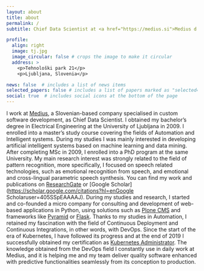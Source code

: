 ```yaml
---
layout: about
title: about
permalink: /
subtitle: Chief Data Scientist at <a href="https://medius.si">Medius d.o.o.</a>

profile:
  align: right
  image: tj.jpg
  image_circular: false # crops the image to make it circular
  address: >
    <p>Tehnološki park 21</p>
    <p>Ljubljana, Slovenia</p>

news: false  # includes a list of news items
selected_papers: false # includes a list of papers marked as "selected={true}"
social: true  # includes social icons at the bottom of the page
---
```


I work at [Medius](https://medius.si), a Slovenian-based company specialised in
custom software development, as Chief Data Scientist. I obtained my bachelor’s
degree in Electrical Engineering at the University of Ljubljana in 2009.
I enrolled into a master’s study course covering the fields of Automation and
Intelligent systems. During my studies I was mainly interested in developing
artificial intelligent systems based on machine learning and data mining. After
completing MSc in 2009, I enrolled into a PhD program at the same University.
My main research interest was strongly related to the field of pattern
recognition, more specifically, I focused on speech related technologies, such
as emotional recognition from speech, and emotional and cross-lingual
parametric speech synthesis. You can find my work and publications on
[ResearchGate](https://www.researchgate.net/profile/Tadej-Justin) or [Google
Scholar](https://scholar.google.com/citations?hl=enGoogle
Scholaruser=405SSpEAAAAJ). During my studies and research, I started and
co-founded a micro company for consulting and development of web-based
applications in Python, using solutions such as [Plone CMS](https://plone.org/)
and frameworks like [Pyramid](https://trypyramid.com/) or
[Flask](https://flask.palletsprojects.com/). Thanks to my studies in
Automation, I retained my fascination with the field of Continuous Deployment
and Continuous Integrations, in other words, with DevOps. Since the start of
the era of Kubernetes, I have followed its progress and at the end of 2019
I successfully obtained my certification as [Kubernetes
Administrator](https://www.youracclaim.com/badges/5a5265c2-a855-4524-8195-94a287da6725).
The knowledge obtained from the DevOps field I constantly use in daily work at
Medius, and it is helping me and my team deliver quality software enhanced with
predictive functionalities seamlessly from its conception to production.


